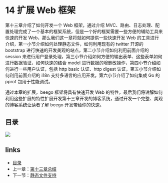 # 14 扩展 Web 框架
第十三章介绍了如何开发一个 Web 框架，通过介绍 MVC、路由、日志处理、配置处理完成了一个基本的框架系统，但是一个好的框架需要一些方便的辅助工具来快速的开发 Web，那么我们这一章将就如何提供一些快速开发 Web 的工具进行介绍，第一小节介绍如何处理静态文件，如何利用现有的 twitter 开源的 bootstrap 进行快速的开发美观的站点，第二小节介绍如何利用前面介绍的 session 来进行用户登录处理，第三小节介绍如何方便的输出表单、这些表单如何进行数据验证，如何快速的结合 model 进行数据的增删改操作，第四小节介绍如何进行一些用户认证，包括 http basic 认证、http digest 认证，第五小节介绍如何利用前面介绍的 i18n 支持多语言的应用开发。第六小节介绍了如何集成 Go 的 pprof 包用于性能调试。

通过本章的扩展，beego 框架将具有快速开发 Web 的特性，最后我们将讲解如何利用这些扩展的特性扩展开发第十三章开发的博客系统，通过开发一个完整、美观的博客系统让读者了解 beego 开发带给你的快速。

## 目录
![](images/navi14.png?raw=true)

## links
   * [目录](<preface.md>)
   * 上一章：[第十三章总结](<13.6.md>)
   * 下一节：[静态文件支持](<14.1.md>)